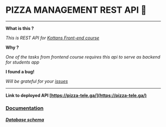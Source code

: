# PIZZA MANAGEMENT REST API :dizzy:


***


**What is this ?**

*This is REST API for [Kottans Front-end course](https://github.com/kottans/frontend)*

**Why ?**

*One of the tasks from frontend course requires this api to serve as backend for students app*

**I found a bug!**

*Will be grateful for your [issues](https://github.com/lempiy/Kottans-Pizza-Api/issues)*


***


**Link to deployed API [https://pizza-tele.ga/](https://pizza-tele.ga/)**

### [Documentation](docs/README.md)
##### [Database schema](db)
